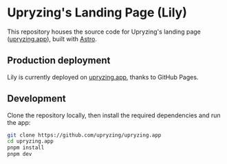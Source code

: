 # Upryzing's Landing Page (Lily)

This repository houses the source code for Upryzing's landing page ([upryzing.app](https://upryzing.app)), built with [Astro](https://astro.build/).

## Production deployment

Lily is currently deployed on [upryzing.app](https://upryzing.app), thanks to GitHub Pages.

## Development

Clone the repository locally, then install the required dependencies and run the app:

```bash
git clone https://github.com/upryzing/upryzing.app
cd upryzing.app
pnpm install
pnpm dev
```
